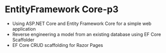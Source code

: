 # EntityFramework Core-p3
 - Using ASP.NET Core and Entity Framework Core for a simple web application
 - Reverse engineering a model from an existing database using EF Core Scaffolder
 - EF Core CRUD scaffolding for Razor Pages
